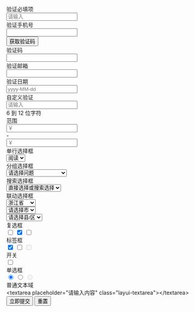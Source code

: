 <form class="layui-form" action="">
  <div class="layui-form-item">
    <label class="layui-form-label">验证必填项</label>
    <div class="layui-input-block">
      <input type="text" name="username" lay-verify="required" placeholder="请输入" autocomplete="off" class="layui-input">
    </div>
  </div>
  <div class="layui-form-item">
    <div class="layui-inline">
      <label class="layui-form-label">验证手机号</label>
      <div class="layui-input-inline layui-input-wrap">
        <input type="tel" name="phone" lay-verify="required|phone" autocomplete="off" lay-reqtext="请填写手机号" lay-affix="clear" class="layui-input demo-phone">
      </div>
      <div class="layui-form-mid" style="padding: 0!important;"> 
        <button type="button" class="layui-btn layui-btn-primary" lay-on="get-vercode">获取验证码</button>
      </div>
    </div>
  </div>
  <div class="layui-form-item">
    <label class="layui-form-label">验证码</label>
    <div class="layui-input-inline layui-input-wrap">
      <input type="text" name="vercode" lay-verify="required" autocomplete="off" lay-affix="clear" class="layui-input">
    </div>
  </div>
  <div class="layui-form-item">
    <div class="layui-inline">
      <label class="layui-form-label">验证邮箱</label>
      <div class="layui-input-inline">
        <input type="text" name="email" lay-verify="email" autocomplete="off" class="layui-input">
      </div>
    </div>
    <div class="layui-inline">
      <label class="layui-form-label">验证日期</label>
      <div class="layui-input-inline layui-input-wrap">
        <div class="layui-input-prefix">
          <i class="layui-icon layui-icon-date"></i>
        </div>
        <input type="text" name="date" id="date" lay-verify="date" placeholder="yyyy-MM-dd" autocomplete="off" class="layui-input">
      </div>
    </div>
  </div>
  <div class="layui-form-item">
    <label class="layui-form-label">自定义验证</label>
    <div class="layui-input-inline layui-input-wrap">
      <input type="password" name="password" lay-verify="required|pass" placeholder="请输入" autocomplete="off" lay-affix="eye" class="layui-input">
    </div>
    <div class="layui-form-mid layui-text-em">6 到 12 位字符</div>
  </div>
  <div class="layui-form-item">
    <div class="layui-inline">
      <label class="layui-form-label">范围</label>
      <div class="layui-input-inline" style="width: 100px;">
        <input type="text" name="price_min" placeholder="￥" autocomplete="off" class="layui-input">
      </div>
      <div class="layui-form-mid">-</div>
      <div class="layui-input-inline" style="width: 100px;">
        <input type="text" name="price_max" placeholder="￥" autocomplete="off" class="layui-input">
      </div>
    </div>
  </div>
  <div class="layui-form-item">
    <label class="layui-form-label">单行选择框</label>
    <div class="layui-input-block">
      <select name="interest" lay-filter="aihao">
        <option value=""></option>
        <option value="0">写作</option>
        <option value="1" selected>阅读</option>
        <option value="2">游戏</option>
        <option value="3">音乐</option>
        <option value="4">旅行</option>
      </select>
    </div>
  </div>  
  <div class="layui-form-item">
    <div class="layui-inline">
      <label class="layui-form-label">分组选择框</label>
      <div class="layui-input-inline">
        <select name="quiz">
          <option value="">请选择问题</option>
          <optgroup label="城市记忆">
            <option value="你工作的第一个城市">你工作的第一个城市</option>
          </optgroup>
          <optgroup label="学生时代">
            <option value="你的工号">你的工号</option>
            <option value="你最喜欢的老师">你最喜欢的老师</option>
          </optgroup>
        </select>
      </div>
    </div>
    <div class="layui-inline">
      <label class="layui-form-label">搜索选择框</label>
      <div class="layui-input-inline">
        <select name="modules" lay-verify="required" lay-search>
          <option value="">直接选择或搜索选择</option>
          <option value="1">layer</option>
          <option value="2">form</option>
          <option value="3">layim</option>
          <option value="4">element</option>
          <option value="5">laytpl</option>
          <option value="6">upload</option>
          <option value="7">laydate</option>
          <option value="8">laypage</option>
          <option value="9">flow</option>
          <option value="10">util</option>
          <option value="11">code</option>
          <option value="12">tree</option>
          <option value="13">layedit</option>
          <option value="14">nav</option>
          <option value="15">tab</option>
          <option value="16">table</option>
          <option value="17">select</option>
          <option value="18">checkbox</option>
          <option value="19">switch</option>
          <option value="20">radio</option>
        </select>
      </div>
    </div>
  </div> 
  <div class="layui-form-item">
    <label class="layui-form-label">联动选择框</label>
    <div class="layui-input-inline">
      <select name="quiz1">
        <option value="">请选择省</option>
        <option value="浙江" selected>浙江省</option>
        <option value="你的工号">江西省</option>
        <option value="你最喜欢的老师">福建省</option>
      </select>
    </div>
    <div class="layui-input-inline">
      <select name="quiz2">
        <option value="">请选择市</option>
        <option value="杭州">杭州</option>
        <option value="宁波" disabled>宁波</option>
        <option value="温州">温州</option>
        <option value="温州">台州</option>
        <option value="温州">绍兴</option>
      </select>
    </div>
    <div class="layui-input-inline">
      <select name="quiz3">
        <option value="">请选择县/区</option>
        <option value="西湖区">西湖区</option>
        <option value="余杭区">余杭区</option>
        <option value="拱墅区">临安市</option>
      </select>
    </div>
    <div class="layui-form-mid layui-text-em">
      <i class="layui-icon layui-icon-tips" lay-tips="{
        content: '此处只是演示联动排版，并未做联动交互',
        margin: '0 0 0 -10px'
      }"></i>
    </div>
  </div>
  <div class="layui-form-item">
    <label class="layui-form-label">复选框</label>
    <div class="layui-input-block">
      <input type="checkbox" name="arr[0]" title="选项1">
      <input type="checkbox" name="arr[1]" title="选项2" checked>
      <input type="checkbox" name="arr[2]" title="选项3">
    </div>
  </div>
  <div class="layui-form-item">
    <label class="layui-form-label">标签框</label>
    <div class="layui-input-block">
      <input type="checkbox" name="arr1[0]" lay-skin="tag" title="选项1" checked>
      <input type="checkbox" name="arr1[1]" lay-skin="tag" title="选项2">
      <input type="checkbox" name="arr1[2]" lay-skin="tag" title="选项3" disabled>
    </div>
  </div>
  <div class="layui-form-item">
    <label class="layui-form-label">开关</label>
    <div class="layui-input-block">
      <input type="checkbox" name="open" lay-skin="switch" lay-filter="switchTest" title="ON|OFF">
    </div>
  </div>
  <div class="layui-form-item">
    <label class="layui-form-label">单选框</label>
    <div class="layui-input-block">
      <input type="radio" name="sex" value="男" title="男" checked>
      <input type="radio" name="sex" value="女" title="女">
      <input type="radio" name="sex" value="禁" title="禁用" disabled>
    </div>
  </div>
  <div class="layui-form-item layui-form-text">
    <label class="layui-form-label">普通文本域</label>
    <div class="layui-input-block">
      &lt;textarea placeholder="请输入内容" class="layui-textarea"&gt;&lt;/textarea&gt;
    </div>
  </div>
  <div class="layui-form-item">
    <div class="layui-input-block">
      <button type="submit" class="layui-btn" lay-submit lay-filter="demo1">立即提交</button>
      <button type="reset" class="layui-btn layui-btn-primary">重置</button>
    </div>
  </div>
</form>

<!-- import layui -->
<script>
layui.use(['form', 'laydate', 'util'], function(){
  var form = layui.form;
  var layer = layui.layer;
  var laydate = layui.laydate;
  var util = layui.util;
  
  // 自定义验证规则
  form.verify({
    pass: [
      /^[\S]{6,12}$/,
      '密码必须6到12位，且不能出现空格'
    ]
  });
  
  // 指定开关事件
  form.on('switch(switchTest)', function(data){
    layer.msg('开关 checked：'+ (this.checked ? 'true' : 'false'), {
      offset: '6px'
    });
    layer.tips('温馨提示：请注意开关状态的文字可以随意定义，而不仅仅是 ON|OFF', data.othis)
  });
  
  // 提交事件
  form.on('submit(demo1)', function(data){
    var field = data.field; // 获取表单字段值

    // 显示填写结果，仅作演示用
    layer.alert(JSON.stringify(field), {
      title: '当前填写的字段值'
    });

    // 此处可执行 Ajax 等操作
    // …

    return false; // 阻止默认 form 跳转
  });
  
  // 日期
  laydate.render({
    elem: '#date'
  });
  
  // 普通事件
  util.on('lay-on', {
    // 获取验证码
    "get-vercode": function(othis){
      var isvalid = form.validate('.demo-phone'); // 主动触发验证，v2.7.0 新增 
      // 验证通过
      if(isvalid){
        layer.msg('手机号规则验证通过');

        // 此处可继续书写「发送验证码」等后续逻辑
        // …
      }
    }
  });
});
</script>